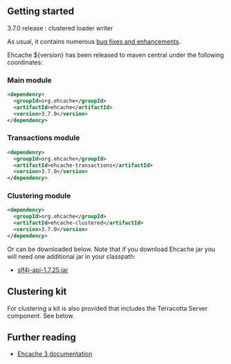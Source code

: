 ## Getting started

3.7.0 release : clustered loader writer

As usual, it contains numerous [bug fixes and enhancements](https://github.com/ehcache/ehcache3/milestone/3.7.0?closed=1).

Ehcache ${version} has been released to maven central under the following coordinates:

### Main module

``` xml
<dependency>
  <groupId>org.ehcache</groupId>
  <artifactId>ehcache</artifactId>
  <version>3.7.0</version>
</dependency>
```

### Transactions module

``` xml
<dependency>
  <groupId>org.ehcache</groupId>
  <artifactId>ehcache-transactions</artifactId>
  <version>3.7.0</version>
</dependency>
```

### Clustering module

``` xml
<dependency>
  <groupId>org.ehcache</groupId>
  <artifactId>ehcache-clustered</artifactId>
  <version>3.7.0</version>
</dependency>
```

Or can be downloaded below.
Note that if you download Ehcache jar you will need one additional jar in your classpath:
- [slf4j-api-1.7.25.jar](http://search.maven.org/#artifactdetails%7Corg.slf4j%7Cslf4j-api%7C1.7.25%7Cjar)

## Clustering kit

For clustering a kit is also provided that includes the Terracotta Server component. See below.

## Further reading
- [Ehcache 3 documentation](http://www.ehcache.org/documentation/3.7/)
